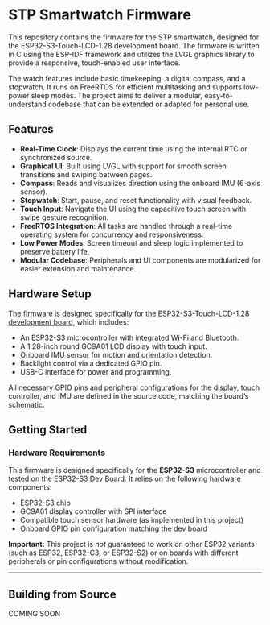 # STP Smartwatch Firmware

This repository contains the firmware for the STP smartwatch, designed for the ESP32-S3-Touch-LCD-1.28 development board. The firmware is written in C using the ESP-IDF framework and utilizes the LVGL graphics library to provide a responsive, touch-enabled user interface.

The watch features include basic timekeeping, a digital compass, and a stopwatch. It runs on FreeRTOS for efficient multitasking and supports low-power sleep modes. The project aims to deliver a modular, easy-to-understand codebase that can be extended or adapted for personal use.

## Features

- **Real-Time Clock**: Displays the current time using the internal RTC or synchronized source.
- **Graphical UI**: Built using LVGL with support for smooth screen transitions and swiping between pages.
- **Compass**: Reads and visualizes direction using the onboard IMU (6-axis sensor).
- **Stopwatch**: Start, pause, and reset functionality with visual feedback.
- **Touch Input**: Navigate the UI using the capacitive touch screen with swipe gesture recognition.
- **FreeRTOS Integration**: All tasks are handled through a real-time operating system for concurrency and responsiveness.
- **Low Power Modes**: Screen timeout and sleep logic implemented to preserve battery life.
- **Modular Codebase**: Peripherals and UI components are modularized for easier extension and maintenance.

## Hardware Setup

The firmware is designed specifically for the [ESP32-S3-Touch-LCD-1.28 development board](https://www.espressif.com/en/products/devkits/esp32-s3-touch-lcd-128), which includes:

- An ESP32-S3 microcontroller with integrated Wi-Fi and Bluetooth.
- A 1.28-inch round GC9A01 LCD display with touch input.
- Onboard IMU sensor for motion and orientation detection.
- Backlight control via a dedicated GPIO pin.
- USB-C interface for power and programming.

All necessary GPIO pins and peripheral configurations for the display, touch controller, and IMU are defined in the source code, matching the board’s schematic.
## Getting Started

### Hardware Requirements

This firmware is designed specifically for the **ESP32-S3** microcontroller and tested on the [ESP32-S3 Dev Board](https://www.espressif.com/en/products/devkits/esp32-s3-devkitc-1). It relies on the following hardware components:

- ESP32-S3 chip  
- GC9A01 display controller with SPI interface  
- Compatible touch sensor hardware (as implemented in this project)  
- Onboard GPIO pin configuration matching the dev board  

**Important:** This project is *not* guaranteed to work on other ESP32 variants (such as ESP32, ESP32-C3, or ESP32-S2) or on boards with different peripherals or pin configurations without modification.

---
## Building from Source
COMING SOON
